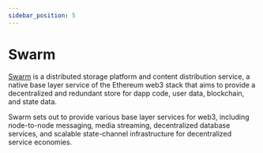 ```yaml
---
sidebar_position: 5
---
```


# Swarm

[Swarm](https://ethersphere.github.io/swarm-home/) is a distributed storage platform and content distribution service, a native base layer service of the Ethereum web3 stack that aims to provide a decentralized and redundant store for dapp code, user data, blockchain, and state data.

Swarm sets out to provide various base layer services for web3, including node-to-node messaging, media streaming, decentralized database services, and scalable state-channel infrastructure for decentralized service economies.
